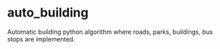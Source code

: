 # auto_building
Automatic building python algorithm where roads, parks, buildings, bus stops are implemented.
